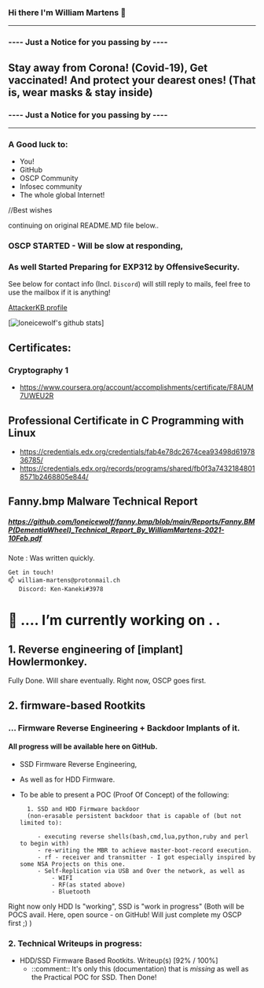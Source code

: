 ### Hi there I'm William Martens 👋

----
### ---- Just a Notice for you passing by ---- ####

## Stay away from Corona! (Covid-19),    Get vaccinated! And protect your dearest ones! (That is, wear masks & stay inside)

### ---- Just a Notice for you passing by ---- ####
----

### A Good luck to:
- You!
- GitHub
- OSCP Community
- Infosec community
- The whole global Internet!

//Best wishes


continuing on original README.MD file below..


### OSCP STARTED - Will be  slow at responding,

### As well Started Preparing for EXP312 by OffensiveSecurity.

See below for contact info (Incl. `Discord`)
will still reply to mails, feel free to use the mailbox if it is anything!

[AttackerKB profile](https://attackerkb.com/contributors/loneicewolf)

[![loneicewolf's github stats](https://github-readme-stats.vercel.app/api?username=loneicewolf&theme=cobalt&show_icons=true)]

## Certificates:
### Cryptography 1
- https://www.coursera.org/account/accomplishments/certificate/F8AUM7UWEU2R

## Professional Certificate in C Programming with Linux
- https://credentials.edx.org/credentials/fab4e78dc2674cea93498d6197836785/
- https://credentials.edx.org/records/programs/shared/fb0f3a74321848018571b2468805e844/


## Fanny.bmp Malware Technical Report
##### https://github.com/loneicewolf/fanny.bmp/blob/main/Reports/Fanny.BMP(DementiaWheel)_Technical_Report_By_WilliamMartens-2021-10Feb.pdf
Note : Was written quickly.

```
Get in touch!
📫 william-martens@protonmail.ch
   Discord: Ken-Kaneki#3978
```

#  🔭 .... I’m currently working on . . 

## 1. Reverse engineering of [implant] Howlermonkey.

Fully Done.
Will share eventually. Right now, OSCP goes first.

## 2.  firmware-based Rootkits

### ... Firmware Reverse Engineering + Backdoor Implants of it.
#### All progress will be available here on GitHub.

- SSD Firmware Reverse Engineering,
- As well as for HDD Firmware.
- To be able to present a POC (Proof Of Concept) of the following:

        1. SSD and HDD Firmware backdoor 
        (non-erasable persistent backdoor that is capable of (but not limited to):
        
           - executing reverse shells(bash,cmd,lua,python,ruby and perl to begin with)
           - re-writing the MBR to achieve master-boot-record execution.
           - rf - receiver and transmitter - I got especially inspired by some NSA Projects on this one.
           - Self-Replication via USB and Over the network, as well as
               - WIFI
               - RF(as stated above)
               - Bluetooth
Right now only HDD Is "working", SSD is "work in progress" 
(Both will be POCS avail. Here, open source - on GitHub! Will just complete my OSCP first ;) )
### 2. Technical Writeups in progress:

  - HDD/SSD Firmware Based Rootkits. Writeup(s) [92% / 100%]
     - ::comment:: It's only this (documentation) that is *missing* as well as the Practical POC for SSD. Then Done!
